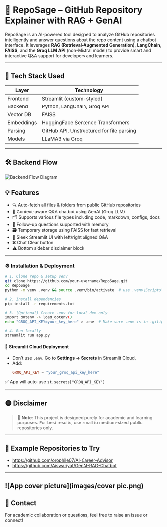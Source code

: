 # 🧠 RepoSage – GitHub Repository Explainer with RAG + GenAI

RepoSage is an AI-powered tool designed to analyze GitHub repositories intelligently and answer questions about the repo content using a chatbot interface. It leverages **RAG (Retrieval-Augmented Generation)**, **LangChain**, **FAISS**, and the **Groq LLM API** (non-Mistral model) to provide smart and interactive Q&A support for developers and learners.

---

## 🚀 Tech Stack Used

| Layer      | Technology                          |
|------------|-------------------------------------|
| Frontend   | Streamlit (custom-styled)           |
| Backend    | Python, LangChain, Groq API         |
| Vector DB  | FAISS                               |
| Embeddings | HuggingFace Sentence Transformers   |
| Parsing    | GitHub API, Unstructured for file parsing |
| Models     | LLaMA3 via Groq                     |

---

## 🛠️ Backend Flow

![Backend Flow Diagram](images/backendflow.png)

## 💡 Features

- 🔍 Auto-fetch all files & folders from public GitHub repositories
- 🧠 Context-aware Q&A chatbot using GenAI (Groq LLM)
- 🗂️ Supports various file types including code, markdown, configs, docs
- 🧾 Follow-up questions supported with memory
- 🗃️ Temporary storage using FAISS for fast retrieval
- 🎨 Sleek Streamlit UI with left/right aligned Q&A
- ❌ Chat Clear button
- ⚠️ Bottom sidebar disclaimer block

---

### ⚙️ Installation & Deployment

```bash
# 1. Clone repo & setup venv
git clone https://github.com/your-username/RepoSage.git
cd RepoSage
python -m venv .venv && source .venv/bin/activate  # use .venv\Scripts\activate on Windows

# 2. Install dependencies
pip install -r requirements.txt

# 3. (Optional) Create .env for local dev only
import dotenv -> load_dotenv()
echo "GROQ_API_KEY=your_key_here" > .env  # Make sure .env is in .gitignore

# 4. Run locally
streamlit run app.py
```

#### 🚀 Streamlit Cloud Deployment
- Don’t use `.env`. Go to **Settings → Secrets** in Streamlit Cloud.
- Add:
  ```toml
  GROQ_API_KEY = "your_groq_api_key_here"
  ```

✅ App will auto-use `st.secrets["GROQ_API_KEY"]`


---

## 🟡 Disclaimer

> 📘 **Note**: This project is designed purely for academic and learning purposes. For best results, use small to medium-sized public repositories only.

---

## 📂 Example Repositories to Try

- https://github.com/orophile07/AI-Career-Advisor
- https://github.com/Aiswariyat/GenAI-RAG-Chatbot

---
![App cover picture](images/cover pic.png)
---

## 📧 Contact

For academic collaboration or questions, feel free to raise an issue or connect!


